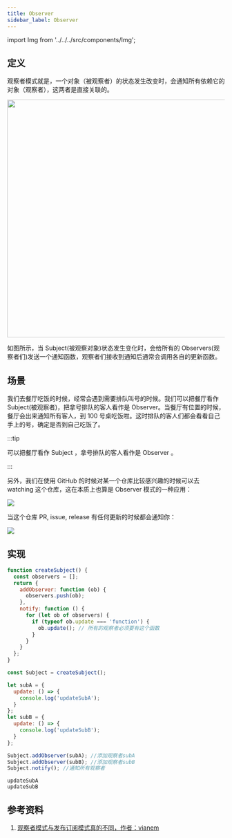```yaml
---
title: Observer
sidebar_label: Observer
---
```


import Img from '../../../src/components/Img';

## 定义

观察者模式就是，一个对象（被观察者）的状态发生改变时，会通知所有依赖它的对象（观察者），这两者是直接关联的。

<Img width="550" align="center" src='https://cosmos-x.oss-cn-hangzhou.aliyuncs.com/E1B8592B.png'/>

如图所示，当 Subject(被观察对象)状态发生变化时，会给所有的 Observers(观察者们)发送一个通知函数，观察者们接收到通知后通常会调用各自的更新函数。

## 场景

我们去餐厅吃饭的时候，经常会遇到需要排队叫号的时候。我们可以把餐厅看作 Subject(被观察者)，把拿号排队的客人看作是 Observer。当餐厅有位置的时候，餐厅会出来通知所有客人，到 100 号桌吃饭啦。这时排队的客人们都会看看自己手上的号，确定是否到自己吃饭了。

:::tip

可以把餐厅看作 Subject ，拿号排队的客人看作是 Observer 。

:::

另外，我们在使用 GitHub 的时候对某一个仓库比较感兴趣的时候可以去 watching 这个仓库，这在本质上也算是 Observer 模式的一种应用：

<img src='https://cosmos-x.oss-cn-hangzhou.aliyuncs.com/QVp3B5.png'/>

当这个仓库 PR, issue, release 有任何更新的时候都会通知你：

<img src='https://cosmos-x.oss-cn-hangzhou.aliyuncs.com/SThNzL.png'/>

## 实现

```js
function createSubject() {
  const observers = [];
  return {
    addObserver: function (ob) {
      observers.push(ob);
    },
    notify: function () {
      for (let ob of observers) {
        if (typeof ob.update === 'function') {
          ob.update(); // 所有的观察者必须要有这个函数
        }
      }
    }
  };
}
```

```js
const Subject = createSubject();

let subA = {
  update: () => {
    console.log('updateSubA');
  }
};
let subB = {
  update: () => {
    console.log('updateSubB');
  }
};

Subject.addObserver(subA); //添加观察者subA
Subject.addObserver(subB); //添加观察者subB
Subject.notify(); //通知所有观察者
```

```text
updateSubA
updateSubB
```

## 参考资料

1. [观察者模式与发布订阅模式真的不同，作者：vianem](https://juejin.im/post/5cd81a20e51d453b4558d858)
